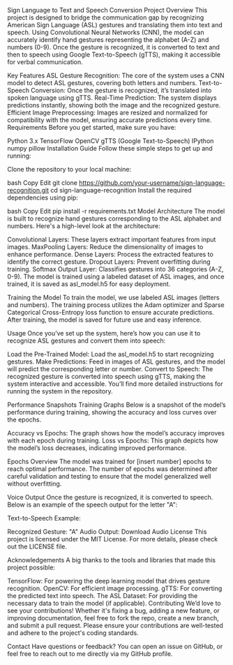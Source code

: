 Sign Language to Text and Speech Conversion
Project Overview
This project is designed to bridge the communication gap by recognizing American Sign Language (ASL) gestures and translating them into text and speech. Using Convolutional Neural Networks (CNN), the model can accurately identify hand gestures representing the alphabet (A-Z) and numbers (0-9). Once the gesture is recognized, it is converted to text and then to speech using Google Text-to-Speech (gTTS), making it accessible for verbal communication.

Key Features
ASL Gesture Recognition: The core of the system uses a CNN model to detect ASL gestures, covering both letters and numbers.
Text-to-Speech Conversion: Once the gesture is recognized, it’s translated into spoken language using gTTS.
Real-Time Prediction: The system displays predictions instantly, showing both the image and the recognized gesture.
Efficient Image Preprocessing: Images are resized and normalized for compatibility with the model, ensuring accurate predictions every time.
Requirements
Before you get started, make sure you have:

Python 3.x
TensorFlow
OpenCV
gTTS (Google Text-to-Speech)
IPython
numpy
pillow
Installation Guide
Follow these simple steps to get up and running:

Clone the repository to your local machine:

bash
Copy
Edit
git clone https://github.com/your-username/sign-language-recognition.git
cd sign-language-recognition
Install the required dependencies using pip:

bash
Copy
Edit
pip install -r requirements.txt
Model Architecture
The model is built to recognize hand gestures corresponding to the ASL alphabet and numbers. Here's a high-level look at the architecture:

Convolutional Layers: These layers extract important features from input images.
MaxPooling Layers: Reduce the dimensionality of images to enhance performance.
Dense Layers: Process the extracted features to identify the correct gesture.
Dropout Layers: Prevent overfitting during training.
Softmax Output Layer: Classifies gestures into 36 categories (A-Z, 0-9).
The model is trained using a labeled dataset of ASL images, and once trained, it is saved as asl_model.h5 for easy deployment.

Training the Model
To train the model, we use labeled ASL images (letters and numbers). The training process utilizes the Adam optimizer and Sparse Categorical Cross-Entropy loss function to ensure accurate predictions. After training, the model is saved for future use and easy inference.

Usage
Once you’ve set up the system, here’s how you can use it to recognize ASL gestures and convert them into speech:

Load the Pre-Trained Model: Load the asl_model.h5 to start recognizing gestures.
Make Predictions: Feed in images of ASL gestures, and the model will predict the corresponding letter or number.
Convert to Speech: The recognized gesture is converted into speech using gTTS, making the system interactive and accessible.
You’ll find more detailed instructions for running the system in the repository.

Performance Snapshots
Training Graphs
Below is a snapshot of the model’s performance during training, showing the accuracy and loss curves over the epochs.

Accuracy vs Epochs: The graph shows how the model’s accuracy improves with each epoch during training.
Loss vs Epochs: This graph depicts how the model’s loss decreases, indicating improved performance.

Epochs Overview
The model was trained for [insert number] epochs to reach optimal performance. The number of epochs was determined after careful validation and testing to ensure that the model generalized well without overfitting.

Voice Output
Once the gesture is recognized, it is converted to speech. Below is an example of the speech output for the letter "A":

Text-to-Speech Example:

Recognized Gesture: "A"
Audio Output: Download Audio
License
This project is licensed under the MIT License. For more details, please check out the LICENSE file.

Acknowledgements
A big thanks to the tools and libraries that made this project possible:

TensorFlow: For powering the deep learning model that drives gesture recognition.
OpenCV: For efficient image processing.
gTTS: For converting the predicted text into speech.
The ASL Dataset: For providing the necessary data to train the model (if applicable).
Contributing
We’d love to see your contributions! Whether it's fixing a bug, adding a new feature, or improving documentation, feel free to fork the repo, create a new branch, and submit a pull request. Please ensure your contributions are well-tested and adhere to the project's coding standards.

Contact
Have questions or feedback? You can open an issue on GitHub, or feel free to reach out to me directly via my GitHub profile.
